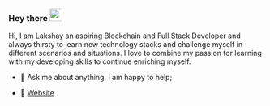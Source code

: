### Hey there <img src="https://media.giphy.com/media/hvRJCLFzcasrR4ia7z/giphy.gif" width="25px">

Hi, I am Lakshay an aspiring Blockchain and Full Stack Developer and always thirsty to learn new technology stacks and challenge myself in different scenarios and situations. I love to combine my passion for learning with my developing skills to continue enriching myself.
  
- 💬 Ask me about anything, I am happy to help;
<!-- - 📝 [Resume](https://lakshh07.github.io/portfolio/src/media/Lakshay_Resume.pdf) -->
- 📝 [Website](https://lakshaymaini.netlify.app/)

<!-- <details>
  <summary>:zap: GitHub Stats</summary>
  <img align="left" alt="GitHub Stats" src="https://github-readme-stats.vercel.app/api?username=lakshh07&theme=synthwave&show_icons=true&count_private=true&include_all_commits=true&hide_border=true" />
</details>

<details>
  <summary>:zap: Languages</summary>
  <img align="left" alt="GitHub Language Stats" src="https://github-readme-stats.vercel.app/api/top-langs/?username=lakshh07&layout=compact&theme=synthwave&show_icons=true&count_private=true&include_all_commits=true&hide_border=true"" />
</details> -->

<!---
![](https://visitor-badge.glitch.me/badge?page_id=lucifernipun22.lucifernipun22)
lakshh07/lakshh07 is a ✨ special ✨ repository because its `README.md` (this file) appears on your GitHub profile.
You can click the Preview link to take a look at your changes.
![GitHub Activity Graph](https://activity-graph.herokuapp.com/graph?username=lakshh07&bg_color=000000&theme=react-dark&line=5bcdec&point=ffffff&area=true&hide_border=true)
--->


<!--
**lakshh07/lakshh07** is a ✨ _special_ ✨ repository because its `README.md` (this file) appears on your GitHub profile.

Here are some ideas to get you started:

- 🔭 I’m currently working on ...
- 🌱 I’m currently learning ...
- 👯 I’m looking to collaborate on ...
- 🤔 I’m looking for help with ...
- 💬 Ask me about ...
- 📫 How to reach me: ...
- 😄 Pronouns: ...
- ⚡ Fun fact: ...
-->
